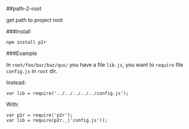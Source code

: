 ##path-2-root

get path to project root

###Install

    npm install p2r
    
###Example

In `root/foo/bar/baz/qux/` you have a file `lib.js`, you want to `require` file `config.js` in `root` dir.

Instead:

    var lib = require('../../../../../config.js');
    
With:

    var p2r = require('p2r');
    var lib = require(p2r._('config.js'));
